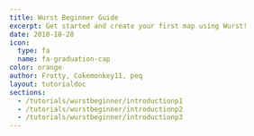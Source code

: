 ```yaml
---
title: Wurst Beginner Guide
excerpt: Get started and create your first map using Wurst!
date: 2018-10-28
icon:
  type: fa
  name: fa-graduation-cap
color: orange
author: Frotty, Cokemonkey11, peq
layout: tutorialdoc
sections:
  - /tutorials/wurstbeginner/introductionp1
  - /tutorials/wurstbeginner/introductionp2
  - /tutorials/wurstbeginner/introductionp3
---
```

